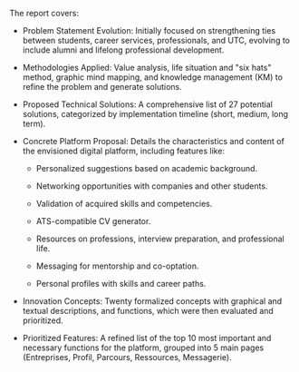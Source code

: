 The report covers:

* Problem Statement Evolution: Initially focused on strengthening ties between students, career services, professionals, and UTC, evolving to include alumni and lifelong professional development.

* Methodologies Applied: Value analysis, life situation and "six hats" method, graphic mind mapping, and knowledge management (KM) to refine the problem and generate solutions.

* Proposed Technical Solutions: A comprehensive list of 27 potential solutions, categorized by implementation timeline (short, medium, long term).

* Concrete Platform Proposal: Details the characteristics and content of the envisioned digital platform, including features like:

  * Personalized suggestions based on academic background.

  * Networking opportunities with companies and other students.

  * Validation of acquired skills and competencies.
  
  * ATS-compatible CV generator.
  
  * Resources on professions, interview preparation, and professional life.
  
  * Messaging for mentorship and co-optation.
  
  * Personal profiles with skills and career paths.

* Innovation Concepts: Twenty formalized concepts with graphical and textual descriptions, and functions, which were then evaluated and prioritized.

* Prioritized Features: A refined list of the top 10 most important and necessary functions for the platform, grouped into 5 main pages (Entreprises, Profil, Parcours, Ressources, Messagerie).

